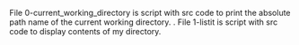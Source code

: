 File 0-current_working_directory is script with src code to print the absolute path name of the current working directory.
.
File 1-listit is script with src code to display contents of my directory.
